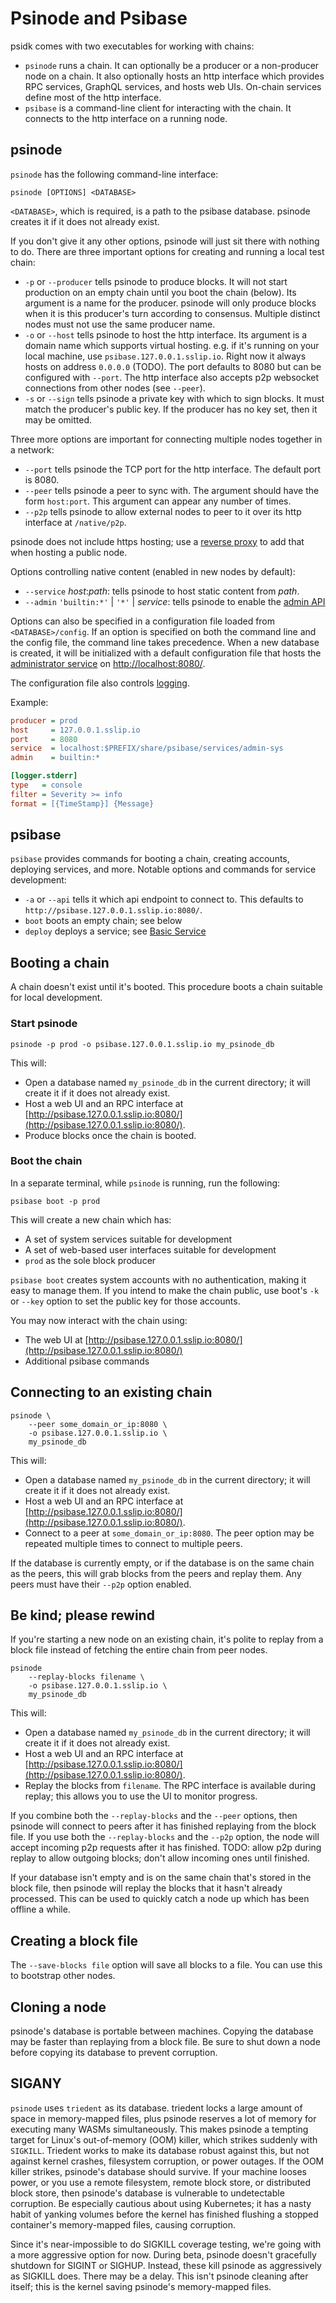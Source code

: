 # Psinode and Psibase

psidk comes with two executables for working with chains:

- `psinode` runs a chain. It can optionally be a producer or a non-producer node on a chain. It also optionally hosts an http interface which provides RPC services, GraphQL services, and hosts web UIs. On-chain services define most of the http interface.
- `psibase` is a command-line client for interacting with the chain. It connects to the http interface on a running node.

## psinode

`psinode` has the following command-line interface:

```
psinode [OPTIONS] <DATABASE>
```

`<DATABASE>`, which is required, is a path to the psibase database. psinode creates it if it does not already exist.

If you don't give it any other options, psinode will just sit there with nothing to do. There are three important options for creating and running a local test chain:

- `-p` or `--producer` tells psinode to produce blocks. It will not start production on an empty chain until you boot the chain (below). Its argument is a name for the producer. psinode will only produce blocks when it is this producer's turn according to consensus. Multiple distinct nodes must not use the same producer name.
- `-o` or `--host` tells psinode to host the http interface. Its argument is a domain name which supports virtual hosting. e.g. if it's running on your local machine, use `psibase.127.0.0.1.sslip.io`. Right now it always hosts on address `0.0.0.0` (TODO). The port defaults to 8080 but can be configured with `--port`. The http interface also accepts p2p websocket connections from other nodes (see `--peer`).
- `-s` or `--sign` tells psinode a private key with which to sign blocks. It must match the producer's public key.  If the producer has no key set, then it may be omitted.

Three more options are important for connecting multiple nodes together in a network:

- `--port` tells psinode the TCP port for the http interface. The default port is 8080.
- `--peer` tells psinode a peer to sync with. The argument should have the form `host:port`. This argument can appear any number of times.
- `--p2p` tells psinode to allow external nodes to peer to it over its http interface at `/native/p2p`.

psinode does not include https hosting; use a [reverse proxy](https.md) to add that when hosting a public node.

Options controlling native content (enabled in new nodes by default):

- `--service` *host*:*path*: tells psinode to host static content from *path*.
- `--admin` `'builtin:*'` | `'*'` | *service*: tells psinode to enable the [admin API](../http.md#node-administrator-services)

Options can also be specified in a configuration file loaded from `<DATABASE>/config`. If an option is specified on both the command line and the config file, the command line takes precedence. When a new database is created, it will be initialized with a default configuration file that hosts the [administrator service](../system-service/admin-sys.md) on [http://localhost:8080/](http://localhost:8080/).

The configuration file also controls [logging](logging.md).

Example:
```ini
producer = prod
host     = 127.0.0.1.sslip.io
port     = 8080
service  = localhost:$PREFIX/share/psibase/services/admin-sys
admin    = builtin:*

[logger.stderr]
type   = console
filter = Severity >= info
format = [{TimeStamp}] {Message}
```

## psibase

`psibase` provides commands for booting a chain, creating accounts, deploying services, and more. Notable options and commands for service development:

- `-a` or `--api` tells it which api endpoint to connect to. This defaults to `http://psibase.127.0.0.1.sslip.io:8080/`.
- `boot` boots an empty chain; see below
- `deploy` deploys a service; see [Basic Service](../cpp-service/basic/)

## Booting a chain

A chain doesn't exist until it's booted. This procedure boots a chain suitable for local development.

### Start psinode

```
psinode -p prod -o psibase.127.0.0.1.sslip.io my_psinode_db
```

This will:

- Open a database named `my_psinode_db` in the current directory; it will create it if it does not already exist.
- Host a web UI and an RPC interface at [http://psibase.127.0.0.1.sslip.io:8080/](http://psibase.127.0.0.1.sslip.io:8080/).
- Produce blocks once the chain is booted.

### Boot the chain

In a separate terminal, while `psinode` is running, run the following:

```
psibase boot -p prod
```

This will create a new chain which has:

- A set of system services suitable for development
- A set of web-based user interfaces suitable for development
- `prod` as the sole block producer

`psibase boot` creates system accounts with no authentication, making it easy to manage them. If you intend to make the chain public, use boot's `-k` or `--key` option to set the public key for those accounts.

You may now interact with the chain using:

- The web UI at [http://psibase.127.0.0.1.sslip.io:8080/](http://psibase.127.0.0.1.sslip.io:8080/)
- Additional psibase commands

## Connecting to an existing chain

```
psinode \
    --peer some_domain_or_ip:8080 \
    -o psibase.127.0.0.1.sslip.io \
    my_psinode_db
```

This will:

- Open a database named `my_psinode_db` in the current directory; it will create it if it does not already exist.
- Host a web UI and an RPC interface at [http://psibase.127.0.0.1.sslip.io:8080/](http://psibase.127.0.0.1.sslip.io:8080/).
- Connect to a peer at `some_domain_or_ip:8080`. The peer option may be repeated multiple times to connect to multiple peers.

If the database is currently empty, or if the database is on the same chain as the peers, this will grab blocks from the peers and replay them. Any peers must have their `--p2p` option enabled.

## Be kind; please rewind

If you're starting a new node on an existing chain, it's polite to replay from a block file instead of fetching the entire chain from peer nodes.

```
psinode
    --replay-blocks filename \
    -o psibase.127.0.0.1.sslip.io \
    my_psinode_db
```

This will:

- Open a database named `my_psinode_db` in the current directory; it will create it if it does not already exist.
- Host a web UI and an RPC interface at [http://psibase.127.0.0.1.sslip.io:8080/](http://psibase.127.0.0.1.sslip.io:8080/).
- Replay the blocks from `filename`. The RPC interface is available during replay; this allows you to use the UI to monitor progress.

If you combine both the `--replay-blocks` and the `--peer` options, then psinode will connect to peers after it has finished replaying from the block file. If you use both the `--replay-blocks` and the `--p2p` option, the node will accept incoming p2p requests after it has finished. TODO: allow p2p during replay to allow outgoing blocks; don't allow incoming ones until finished.

If your database isn't empty and is on the same chain that's stored in the block file, then psinode will replay the blocks that it hasn't already processed. This can be used to quickly catch a node up which has been offline a while.

## Creating a block file

The `--save-blocks file` option will save all blocks to a file. You can use this to bootstrap other nodes.

## Cloning a node

psinode's database is portable between machines. Copying the database may be faster than replaying from a block file. Be sure to shut down a node before copying its database to prevent corruption.

## SIGANY

`psinode` uses `triedent` as its database. triedent locks a large amount of space in memory-mapped files, plus psinode reserves a lot of memory for executing many WASMs simultaneously. This makes psinode a tempting target for Linux's out-of-memory (OOM) killer, which strikes suddenly with `SIGKILL`. Triedent works to make its database robust against this, but not against kernel crashes, filesystem corruption, or power outages. If the OOM killer strikes, psinode's database should survive. If your machine looses power, or you use a remote filesystem, remote block store, or distributed block store, then psinode's database is vulnerable to undetectable corruption. Be especially cautious about using Kubernetes; it has a nasty habit of yanking volumes before the kernel has finished flushing a stopped container's memory-mapped files, causing corruption.

Since it's near-impossible to do SIGKILL coverage testing, we're going with a more aggressive option for now. During beta, psinode doesn't gracefully shutdown for SIGINT or SIGHUP. Instead, these kill psinode as aggressively as SIGKILL does. There may be a delay. This isn't psinode cleaning after itself; this is the kernel saving psinode's memory-mapped files.
